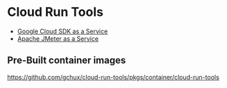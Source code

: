 # Cloud Run Tools

- [Google Cloud SDK as a Service](https://github.com/gchux/cloud-run-tools/tree/main/gcloud)
- [Apache JMeter as a Service](https://github.com/gchux/cloud-run-tools/tree/main/jmeter)

## Pre-Built container images

https://github.com/gchux/cloud-run-tools/pkgs/container/cloud-run-tools
